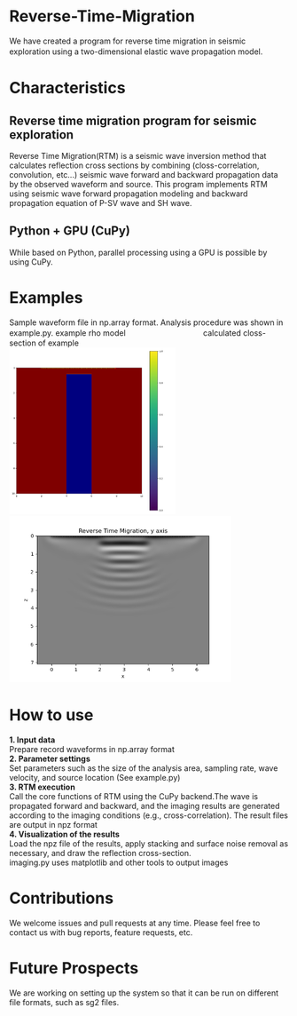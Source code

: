 # Reverse-Time-Migration
We have created a program for reverse time migration in seismic exploration using a two-dimensional elastic wave propagation model.　

# Characteristics
## Reverse time migration program for seismic exploration
Reverse Time Migration(RTM) is a seismic wave inversion method that calculates reflection cross sections by combining (closs-correlation, convolution, etc...) seismic wave forward and backward propagation data by the observed waveform and source.
This program implements RTM using seismic wave forward propagation modeling and backward propagation equation of P-SV wave and SH wave.
## Python + GPU (CuPy) 
While based on Python, parallel processing using a GPU is possible by using CuPy.

# Examples 
Sample waveform file in np.array format. Analysis procedure was shown in example.py. 
example rho model　　　　　　　　　　calculated closs-section of example  
<img src="https://github.com/HaraandYutaro/Reverse-Time-Migration/blob/main/examples/ex%20model/Ex_rhomodel.png" width="300" alt="Sample Image" /> <img src='https://github.com/HaraandYutaro/Reverse-Time-Migration/blob/main/examples/results/RTMimages/y_120.png' width="400" alt="Sample Image" />

# How to use
**1. Input data**  
 Prepare record waveforms in np.array format  
**2. Parameter settings**  
 Set parameters such as the size of the analysis area, sampling rate, wave velocity, and source location (See example.py)  
**3. RTM execution**  
 Call the core functions of RTM using the CuPy backend.The wave is propagated forward and backward, and the imaging results are generated according to the imaging conditions (e.g., cross-correlation). The result files are output in npz format  
**4. Visualization of the results**  
 Load the npz file of the results, apply stacking and surface noise removal as necessary, and draw the reflection cross-section.  
 imaging.py uses matplotlib and other tools to output images

# Contributions
We welcome issues and pull requests at any time. Please feel free to contact us with bug reports, feature requests, etc.

# Future Prospects
We are working on setting up the system so that it can be run on different file formats, such as sg2 files.
